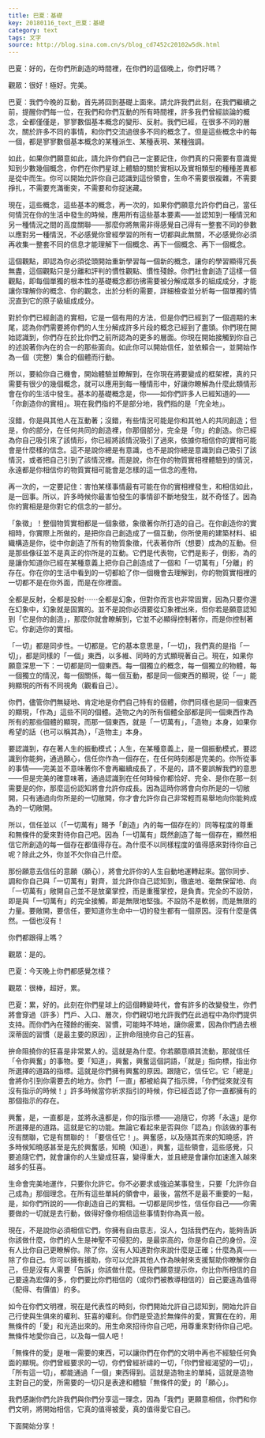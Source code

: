 ```yaml
---
title: 巴夏：基礎
key: 20180116_text_巴夏：基礎
category: text
tags: 文字
source: http://blog.sina.com.cn/s/blog_cd7452c20102w5dk.html
---
```


巴夏：好的，在你們所創造的時間裡，在你們的這個晚上，你們好嗎？

觀眾：很好！極好。完美。

巴夏：我們今晚的互動，首先將回到基礎上面來。請允許我們此刻，在我們繼續之前，提醒你們每一位，在我們和你們互動的所有時間裡，許多我們曾經談論的概念，全都僅僅是，寥寥數個基本概念的變形、反射。我們已經，在很多不同的層次，關於許多不同的事情，和你們交流過很多不同的概念了。但是這些概念中的每一個，都是寥寥數個基本概念的某種派生、某種表現、某種強調。

如此，如果你們願意如此，請允許你們自己一定要記住，你們真的只需要有意識覺知到少數幾個概念，你們在你們星球上體驗的關於實相以及實相類型的種種差異都是從中而生。你可以開始允許你自己認識到這份領會，生命不需要很複雜，不需要掙扎，不需要充滿衝突，不需要和你捉迷藏。

現在，這些概念，這些基本的概念，再一次的，如果你們願意允許你們自己，當任何情況在你的生活中發生的時候，應用所有這些基本要素——並認知到一種情況和另一種情況之間的高度關聯——那麼你將無需非得感覺自己得有一整套不同的參數以應對另一種情況，不必感覺你曾經學習的所有一切都與此無關，不必感覺你必須再收集一整套不同的信息才能理解下一個概念、再下一個概念、再下一個概念。

這個觀點，即認為你必須從頭開始重新學習每一個新的概念，讓你的學習顯得冗長無盡，這個觀點只是分離和評判的慣性觀點、慣性殘餘。你們社會創造了這樣一個觀點，即每個單獨的根本性的基礎概念都彷彿需要被分解成眾多的組成成分，才能讓你理解你的概念、你的觀念，出於分析的需要，詳細檢查並分析每一個單獨的情況直到它的原子級組成成分。

對於你們已經創造的實相，它是一個有用的方法，但是你們已經到了一個週期的末尾，認為你們需要將你們的人生分解成許多片段的概念已經到了盡頭。你們現在開始認識到，你們存在於比你們之前所認為的更多的層面。你現在開始接觸到你自己的述說著你內在的合一的那些面向。如此你可以開始信任，並依賴合一，並開始作為一個（完整）集合的個體而行動。

所以，要給你自己機會，開始體驗並瞭解到，在你現在將要變成的框架裡，真的只需要有很少的幾個概念，就可以應用到每一種情形中，好讓你瞭解為什麼此類情形會在你的生活中發生。基本的基礎概念是，你——如你們許多人已經知道的——「你創造你的實相」。現在我們指的不是部分地，我們指的是「完全地」。

沒錯，你是與其他人在互動著；沒錯，有些情況可能是你和其他人的共同創造；但是，你的部分，在任何共同的創造裡，你那個部分，完全是「你」的創造。你已經為你自己吸引來了該情形，你已經將該情況吸引了過來，依據你相信你的實相可能會是什麼樣的信念。這不是說你總是有意識，也不是說你總是意識到自己吸引了該情況，或者把自己引到了該情況裡。而是說，你在你的物質實相裡體驗到的情況，永遠都是你相信你的物質實相可能會是怎樣的這一信念的產物。

再一次的，一定要記住：害怕某樣事情最有可能在你的實相裡發生，和相信如此，是一回事。所以，許多時候你最害怕發生的事情卻不斷地發生，就不奇怪了。因為你的實相是是你對它的信念的一部分。

「象徵」！整個物質實相都是一個象徵，象徵著你所打造的自己。在你創造你的實相時，你實際上所做的，是把你自己創造成了一個互動，你所使用的建築材料、組織構造是你，從中你創造了所有的物質象徵，代表著你所（想要）成為的互動。但是那些像征並不是真正的你所是的互動。它們是代表物，它們是影子，倒影，為的是讓你知道你已經在某種意義上把你自己創造成了一個和「一切萬有」「分離」的存在。你在你的生活中看到的一切都給了你一個機會去理解到，你的物質實相裡的一切都不是在你外面，而是在你裡面。

全都是反射，全都是投射⋯⋯全都是幻象，但對你而言也非常固實，因為只要你還在幻象中，幻象就是固實的。並不是說你必須要從幻象裡出來，但你若是願意認知到「它是你的創造」，那麼你就會瞭解到，它並不必顯得控制著你，而是你控制著它。你創造你的實相。

「一切」都是同步性。一切都是。它的基本意思是，「一切」，我們真的是指「一切」，都是同樣的「一個」東西，以多維、同時的方式顯現著自己。現在，如果你願意深思一下：一切都是同一個東西。每一個獨立的概念，每一個獨立的物體，每一個獨立的情況，每一個關係，每一個互動，都是同一個東西的顯現，從「一」能夠顯現的所有不同視角（觀看自己）。

你們，儘管你們無疑地、肯定地是你們自己特有的個體，你們同樣也是同一個東西的顯現，「作為」這些不同的個體。造物之內的所有個體全部都是同一個東西作為所有的那些個體的顯現，而那一個東西，就是「一切萬有」，「造物」本身，如果你希望的話（也可以稱其為），「造物主」本身。

要認識到，存在著人生的振動模式；人生，在某種意義上，是一個振動模式，要認識到你能夠，通過願心，信任你作為一個存在，在任何時刻都是完美的。你所從事的事情——完美並不意味著你不會再繼續成長了，不是的，請不要誤解我們的意思——但是完美的確意味著，通過認識到在任何時候你都恰好、完全、是你在那一刻需要是的你，那麼這份認知將會允許你成長。因為這時你將會向你所是的一切敞開，只有通過向你所是的一切敞開，你才會允許你自己非常輕而易舉地向你能夠成為的一切敞開。

所以，信任並以（「一切萬有」賜予「創造」內的每一個存在的）同等程度的尊重和無條件的愛來對待你自己吧。因為「一切萬有」既然創造了每一個存在，顯然相信它所創造的每一個存在都值得存在。為什麼不以同樣程度的值得感來對待你自己呢？除此之外，你並不欠你自己什麼。

那份願意去信任的意願（願心），將會允許你的人生自動地運轉起來。當你同步、調和你自己與「一切萬有」對齊，並允許你自己認知到，徹底地、毫無保留地、向「一切萬有」敞開自己並不是放棄掌控，而是重獲掌控，是負責。完全的不設防，即是與「一切萬有」的完全接觸，即是無限地堅強。不設防不是軟弱，而是無限的力量。要敞開，要信任，要知道你生命中一切的發生都有一個原因。沒有什麼是偶然。一個也沒有！

你們都跟得上嗎？

觀眾：是的。

巴夏：今天晚上你們都感覺怎樣？

觀眾：很棒，超好，累。

巴夏：累，好的。此刻在你們星球上的這個轉變時代，會有許多的改變發生，你們將會穿過（許多）門戶、入口、層次，你們親切地允許我們在此過程中為你們提供支持。而你們內在殘餘的衝突、習慣，可能時不時地，讓你疲累，因為你們過去根深蒂固的習慣（是最主要的原因），正拚命阻撓你自己的狂喜。

拚命阻撓你的狂喜是非常累人的。這就是為什麼。你若願意順其流動，那就信任「令你興奮」的事物。要「知道」，興奮，興奮這個詞語，「就是」指向標，指出你所選擇的道路的指標。這就是你們擁有興奮的原因。跟隨它，信任它。它「總是」會將你引到你需要去的地方。你們「一直」都被給與了指示牌，「你們從來就沒有沒有指示的時候！」許多時候當你祈求指引的時候，你已經否認了你一直都擁有的那個指示的存在。

興奮，是，一直都是，並將永遠都是，你的指示標——追隨它，你將「永遠」是你所選擇是的道路。這就是它的功能。無論它看起來是否與你「認為」你該做的事有沒有關聯，它是有關聯的！「要信任它！」。興奮感，以及隨其而來的知曉感，許多時候知曉感甚至是先於興奮感，知曉（知道），興奮，這些領會，這些感覺，只要追隨它們，就會讓你的人生變成狂喜，變得重大，並且總是會讓你加速進入越來越多的狂喜。

生命會完美地運作，只要你允許它。你不必要求或強迫某事發生，只要「允許你自己成為」那個理念。在所有這些單純的領會中，最後，當然不是最不重要的一點，是，如你們所說的——你創造自己的實相。一切都是同步性，信任你自己——你需要做的一切就是去行動，做得好像你相信這些事情對你為真一般。

現在，不是說你必須相信它們，你擁有自由意志，沒人，包括我們在內，能夠告訴你該做什麼，你們的人生是神聖不可侵犯的，是最崇高的，你是你自己的身份。沒有人比你自己更瞭解你。除了你，沒有人知道對你來說什麼是正確；什麼為真——除了你自己。你可以擁有援助，你可以允許其他人作為映射來支援幫助你瞭解你自己，但是沒有人需要「告訴」你該做什麼。但我們願意提示你，你比你所相信的自己要遠為宏偉的多，你們要比你們相信的（或你們被教導相信的）自己要遠為值得（配得、有價值）的多。

如今在你們文明裡，現在是代表性的時刻，你們開始允許自己認知到，開始允許自己行使與生俱來的權利、狂喜的權利。你們是受造於無條件的愛，實實在在的，用無條件的「愛」和光造出來的。用生命來招待你自己吧，用尊重來對待你自己吧。無條件地愛你自己，以及每一個人吧！

「無條件的愛」是唯一需要的東西，可以讓你們在你們的文明中再也不經驗任何負面的顯現。你們曾經要求的一切，你們曾經祈禱的一切，「你們曾經渴望的一切」，「所有這一切」，都能通過「一個」東西得到。這就是造物主的單純，這就是造物主對自己的愛，所需要的一切只是表達和體驗「無條件的愛」的「願心」。

我們感謝你們允許我們與你們分享這一理念，因為「我們」更願意相信，你們和你們文明，將開始相信，它真的值得被愛，真的值得愛它自己。

下面開始分享！
